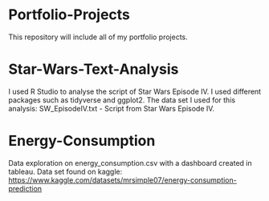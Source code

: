 # Portfolio-Projects
This repository will include all of my portfolio projects.

# Star-Wars-Text-Analysis
I used R Studio to analyse the script of Star Wars Episode IV. I used different packages such as tidyverse and ggplot2.
The data set I used for this analysis: SW_EpisodeIV.txt - Script from Star Wars Episode IV.

# Energy-Consumption
Data exploration on energy_consumption.csv with a dashboard created in tableau.
Data set found on kaggle: https://www.kaggle.com/datasets/mrsimple07/energy-consumption-prediction
